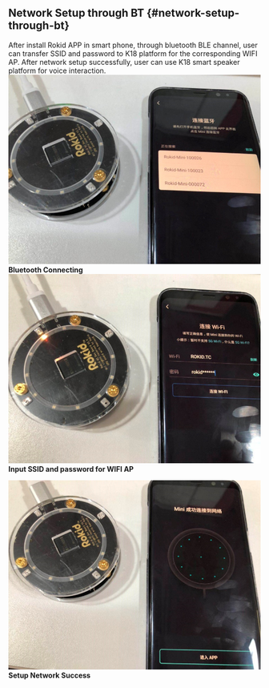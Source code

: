 ## Network Setup through BT {#network-setup-through-bt}

After install Rokid APP in smart phone, through bluetooth BLE channel, user can transfer SSID and password to K18 platform for the corresponding WIFI AP. After network setup successfully, user can use K18 smart speaker platform for voice interaction.
![](assets/network1.png)
**Bluetooth Connecting**
![](assets/network2.png)
**Input SSID and password for WIFI AP**

![](assets/network3.png)
**Setup Network Success**